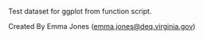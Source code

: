 Test dataset for ggplot from function script. 

Created By Emma Jones (emma.jones@deq.virginia.gov)
